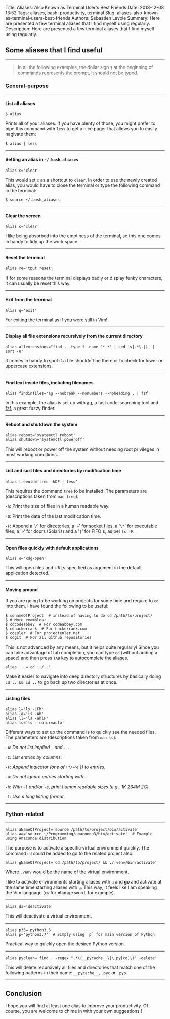 Title: Aliases: Also Known as Terminal User's Best Friends
Date: 2018-12-08 13:52
Tags: aliases, bash, productivity, terminal
Slug: aliases-also-known-as-terminal-users-best-friends
Authors: Sébastien Lavoie
Summary: Here are presented a few terminal aliases that I find myself using regularly.
Description: Here are presented a few terminal aliases that I find myself using regularly.


## Some aliases that I find useful

---

> In all the following examples, the dollar sign `$` at the beginning of
commands represents the prompt, it should not be typed.

### General-purpose

---

#### List all aliases

~~~~{.bash}
$ alias
~~~~

Prints all of your aliases. If you have plenty of those, you might
prefer to pipe this command with `less` to get a nice pager that allows
you to easily nagivate them:

~~~~{.bash}
$ alias | less
~~~~

---

#### Setting an alias in `~/.bash_aliases`

~~~~{.bash}
alias c='clear'
~~~~

This would set `c` as a shortcut to `clear`. In order to use the
newly created alias, you would have to close the terminal or type the
following command in the terminal:

~~~~{.bash}
$ source ~/.bash_aliases
~~~~

---

#### Clear the screen

~~~~{.bash}
alias c='clear'
~~~~

I like being absorbed into the emptiness of the terminal, so this one
comes in handy to tidy up the work space.

---

#### Reset the terminal

~~~~{.bash}
alias re='tput reset'
~~~~

If for some reasons the terminal displays badly or display funky
characters, it can usually be reset this way.

---

#### Exit from the terminal

~~~~{.bash}
alias q='exit'
~~~~

For exiting the terminal as if you were still in Vim!

---

#### Display all file extensions recursively from the current directory

~~~~{.bash}
alias allextensions="find . -type f -name '*.*' | sed 's|.*\.||' | sort -u"
~~~~

It comes in handy to spot if a file shouldn't be there or to check for
lower or uppercase extensions.

---

#### Find text inside files, including filenames

~~~~{.bash}
alias findinfiles='ag --nobreak --nonumbers --noheading . | fzf'
~~~~

In this example, the alias is set up with
[ag](https://github.com/ggreer/the_silver_searcher), a fast
code-searching tool and [fzf](https://github.com/junegunn/fzf), a great
fuzzy finder.

---

#### Reboot and shutdown the system

~~~~{.bash}
alias reboot='systemctl reboot'
alias shutdown='systemctl poweroff'
~~~~

This will reboot or power off the system without needing root privileges
in most working conditions.

---

#### List and sort files and directories by modification time

~~~~{.bash}
alias treeold='tree -hDF | less'
~~~~

This requires the command `tree` to be installed. The parameters are
(descriptions taken from `man tree`):

`-h`: Print the size of files in a human readable way.

`-D`: Print the date of the last modification time.

`-F`: Append a '`/`' for directories, a '`=`' for socket files, a '`\*`'
for executable files, a '`>`' for doors (Solaris) and a '`|`' for
FIFO's, as per `ls -F`.

---

#### Open files quickly with default applications

~~~~{.bash}
alias o='xdg-open'
~~~~

This will open files and URLs specified as argument in the default
application detected.

---

#### Moving around

If you are going to be working on projects for some time and require to
`cd` into them, I have found the following to be useful:

~~~~{.bash}
$ cdnameOfProject  # instead of having to do cd /path/to/project/
$ # More examples:
$ cdcodeabbey  # For codeabbey.com
$ cdhackerrank  # For hackerrank.com
$ cdeuler  # For projecteuler.net
$ cdgit  # For all Github repositories
~~~~

This is not advanced by any means, but it helps quite regularly! Since
you can take advantage of tab completion, you can type `cd` (without
adding a space) and then press `TAB` key to autocomplete the aliases.

~~~~{.bash}
alias ...='cd ../..'
~~~~

Make it easier to navigate into deep directory structures by basically
doing `cd .. && cd ..` to go back up two directories at once.

---

#### Listing files

~~~~{.bash}
alias l='ls -CFh'
alias la='ls -Ah'
alias ll='ls -ahlF'
alias ls='ls --color=auto'
~~~~

Different ways to set up the command ls to quickly see the needed files.
The parameters are (descriptions taken from `man ls`):

`-A`: _Do not list implied `.` and `..`._

`-C`: _List entries by columns._

`-F`: _Append indicator (one of `\*/=>@|`) to entries._

`-a`: _Do not ignore entries starting with ._

`-h`: _With `-l` and/or `-s`, print human readable sizes (e.g., 1K 234M 2G)._

`-l`: _Use a long listing format._

---

### Python-related

---

~~~~{.bash}
alias aNameOfProject='source /path/to/project/bin/activate'
alias aa='source ~/Programming/anaconda3/bin/activate'  # Example using Anaconda distribution
~~~~

The purpose is to activate a specific virtual environment quickly. The
command `cd` could be added to go to the related project also:

~~~~{.bash}
alias gNameOfProject='cd /path/to/project/ && ./.venv/bin/activate'
~~~~

Where `.venv` would be the name of the virtual environment.

I like to **a**ctivate environments starting aliases with `a` and **go**
and activate at the same time starting aliases with `g`. This way, it
feels like I am speaking the Vim language (`cw` for **c**hange **w**ord,
for example).

---

~~~~{.bash}
alias da='deactivate'
~~~~

This will deactivate a virtual environment.

---

~~~~{.bash}
alias p36='python3.6'
alias p='python3.7'  # Simply using `p` for main version of Python
~~~~

Practical way to quickly open the desired Python version.

---

~~~~{.bash}
alias pyclean='find . -regex ".*\(__pycache__\|\.py[co]\)" -delete'
~~~~

This will delete recursively all files and directories that match one of
the following patterns in their name: `__pycache__`, `.pyc` or `.pyo`.

---

## Conclusion

I hope you will find at least one alias to improve your productivity.
Of course, you are welcome to chime in with your own suggestions <i
class="fas fa-smile-wink"></i> !
